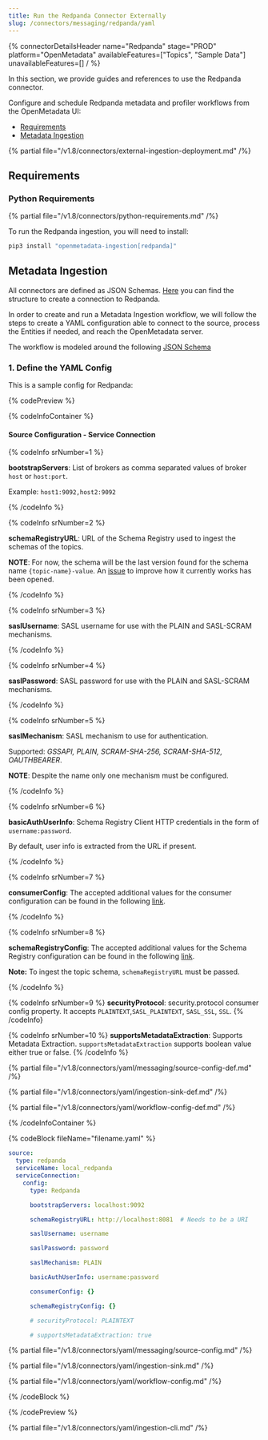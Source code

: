 ```yaml
---
title: Run the Redpanda Connector Externally
slug: /connectors/messaging/redpanda/yaml
---
```


{% connectorDetailsHeader
name="Redpanda"
stage="PROD"
platform="OpenMetadata"
availableFeatures=["Topics", "Sample Data"]
unavailableFeatures=[]
/ %}

In this section, we provide guides and references to use the Redpanda connector.

Configure and schedule Redpanda metadata and profiler workflows from the OpenMetadata UI:

- [Requirements](#requirements)
- [Metadata Ingestion](#metadata-ingestion)

{% partial file="/v1.8/connectors/external-ingestion-deployment.md" /%}

## Requirements

### Python Requirements

{% partial file="/v1.8/connectors/python-requirements.md" /%}

To run the Redpanda ingestion, you will need to install:

```bash
pip3 install "openmetadata-ingestion[redpanda]"
```

## Metadata Ingestion

All connectors are defined as JSON Schemas.
[Here](https://github.com/open-metadata/OpenMetadata/blob/main/openmetadata-spec/src/main/resources/json/schema/entity/services/connections/messaging/redpandaConnection.json)
you can find the structure to create a connection to Redpanda.

In order to create and run a Metadata Ingestion workflow, we will follow
the steps to create a YAML configuration able to connect to the source,
process the Entities if needed, and reach the OpenMetadata server.

The workflow is modeled around the following
[JSON Schema](https://github.com/open-metadata/OpenMetadata/blob/main/openmetadata-spec/src/main/resources/json/schema/metadataIngestion/workflow.json)

### 1. Define the YAML Config

This is a sample config for Redpanda:

{% codePreview %}

{% codeInfoContainer %}

#### Source Configuration - Service Connection

{% codeInfo srNumber=1 %}

**bootstrapServers**: List of brokers as comma separated values of broker `host` or `host:port`.

Example: `host1:9092,host2:9092`

{% /codeInfo %}

{% codeInfo srNumber=2 %}

**schemaRegistryURL**: URL of the Schema Registry used to ingest the schemas of the topics.

**NOTE**: For now, the schema will be the last version found for the schema name `{topic-name}-value`. An [issue](https://github.com/open-metadata/OpenMetadata/issues/10399) to improve how it currently works has been opened.

{% /codeInfo %}

{% codeInfo srNumber=3 %}

**saslUsername**: SASL username for use with the PLAIN and SASL-SCRAM mechanisms.

{% /codeInfo %}

{% codeInfo srNumber=4 %}

**saslPassword**: SASL password for use with the PLAIN and SASL-SCRAM mechanisms.

{% /codeInfo %}

{% codeInfo srNumber=5 %}

**saslMechanism**: SASL mechanism to use for authentication.

Supported: _GSSAPI, PLAIN, SCRAM-SHA-256, SCRAM-SHA-512, OAUTHBEARER_.

**NOTE**: Despite the name only one mechanism must be configured.

{% /codeInfo %}

{% codeInfo srNumber=6 %}

**basicAuthUserInfo**: Schema Registry Client HTTP credentials in the form of `username:password`.

By default, user info is extracted from the URL if present.

{% /codeInfo %}

{% codeInfo srNumber=7 %}

**consumerConfig**: The accepted additional values for the consumer configuration can be found in the following
[link](https://github.com/edenhill/librdkafka/blob/master/CONFIGURATION.md).

{% /codeInfo %}

{% codeInfo srNumber=8 %}

**schemaRegistryConfig**: The accepted additional values for the Schema Registry configuration can be found in the
following [link](https://docs.confluent.io/platform/current/clients/confluent-kafka-python/html/index.html#schemaregistryclient).

**Note:** To ingest the topic schema, `schemaRegistryURL` must be passed.

{% /codeInfo %}

{% codeInfo srNumber=9 %}
**securityProtocol**: security.protocol consumer config property. It accepts `PLAINTEXT`,`SASL_PLAINTEXT`, `SASL_SSL`, `SSL`.
{% /codeInfo}

{% codeInfo srNumber=10 %}
**supportsMetadataExtraction**: Supports Metadata Extraction. `supportsMetadataExtraction` supports boolean value either true or false.
{% /codeInfo %}

{% partial file="/v1.8/connectors/yaml/messaging/source-config-def.md" /%}

{% partial file="/v1.8/connectors/yaml/ingestion-sink-def.md" /%}

{% partial file="/v1.8/connectors/yaml/workflow-config-def.md" /%}

{% /codeInfoContainer %}

{% codeBlock fileName="filename.yaml" %}

```yaml {% isCodeBlock=true %}
source:
  type: redpanda
  serviceName: local_redpanda
  serviceConnection:
    config:
      type: Redpanda
```
```yaml {% srNumber=1 %}
      bootstrapServers: localhost:9092
```
```yaml {% srNumber=2 %}
      schemaRegistryURL: http://localhost:8081  # Needs to be a URI
```
```yaml {% srNumber=3 %}
      saslUsername: username
```
```yaml {% srNumber=4 %}
      saslPassword: password
```
```yaml {% srNumber=5 %}
      saslMechanism: PLAIN
```
```yaml {% srNumber=6 %}
      basicAuthUserInfo: username:password
```
```yaml {% srNumber=7 %}
      consumerConfig: {}
```
```yaml {% srNumber=8 %}
      schemaRegistryConfig: {}
```
```yaml {% srNumber=9 %}  
      # securityProtocol: PLAINTEXT
```
```yaml {% srNumber=10 %}
      # supportsMetadataExtraction: true
```


{% partial file="/v1.8/connectors/yaml/messaging/source-config.md" /%}

{% partial file="/v1.8/connectors/yaml/ingestion-sink.md" /%}

{% partial file="/v1.8/connectors/yaml/workflow-config.md" /%}

{% /codeBlock %}

{% /codePreview %}

{% partial file="/v1.8/connectors/yaml/ingestion-cli.md" /%}
